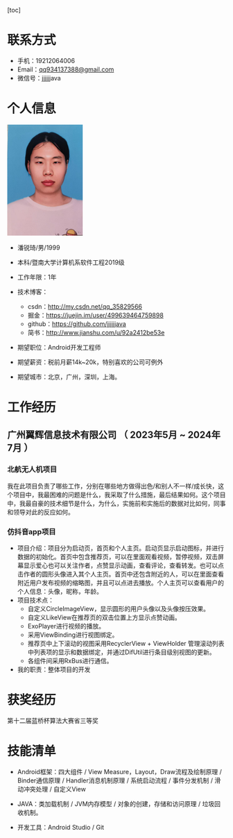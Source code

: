 [toc]



# 联系方式

- 手机：19212064006
- Email：qq934137388@gmail.com
- 微信号：jjjjjjava

# 个人信息

<img src="./../_pic_/头像.jpg" alt="72cac8a8c57b209e9dcb93ba0e2bd1a" style="zoom:25%;" />

 - 潘锐琦/男/1999
 - 本科/暨南大学计算机系软件工程2019级 
 - 工作年限：1年
 - 技术博客：
     - csdn：http://my.csdn.net/qq_35829566
    - 掘金：https://juejin.im/user/499639464759898
    - github：https://github.com/jjjjjjava
    - 简书：http://www.jianshu.com/u/92a2412be53e
    
 - 期望职位：Android开发工程师
 - 期望薪资：税前月薪14k~20k，特别喜欢的公司可例外
 - 期望城市：北京，广州，深圳，上海。


# 工作经历

## 广州翼辉信息技术有限公司  （ 2023年5月 ~ 2024年7月 ）

### 北航无人机项目 
我在此项目负责了哪些工作，分别在哪些地方做得出色/和别人不一样/成长快，这个项目中，我最困难的问题是什么，我采取了什么措施，最后结果如何。这个项目中，我最自豪的技术细节是什么，为什么，实施前和实施后的数据对比如何，同事和领导对此的反应如何。


### 仿抖音app项目
- 项目介绍：项目分为启动页，首页和个人主页。启动页显示启动图标，并进行数据的初始化。首页中包含推荐页，可以在里面观看视频，暂停视频，双击屏幕显示爱心也可以关注作者，点赞显示动画，查看评论，查看转发。也可以点击作者的圆形头像进入其个人主页。首页中还包含附近的人，可以在里面查看附近用户发布视频的缩略图，并且可以点进去播放。个人主页可以查看用户的个人信息：头像，昵称，年龄。
- 项目技术点：
  - 自定义CircleImageView，显示圆形的用户头像以及头像按压效果。
  - 自定义LikeView在推荐页的双击位置上方显示点赞动画。
  - ExoPlayer进行视频的播放。
  - 采用ViewBinding进行视图绑定。
  - 推荐页中上下滚动的视图采用RecyclerView + ViewHolder 管理滚动列表中列表项的显示和数据绑定，并通过DifUtil进行条目级别视图的更新。
  - 各组件间采用RxBus进行通信。
- 我的职责：整体项目的开发

# 获奖经历
  第十二届蓝桥杯算法大赛省三等奖

# 技能清单

- Android框架：四大组件 / View Measure，Layout，Draw流程及绘制原理 / Binder通信原理 / Handler消息机制原理 / 系统启动流程 / 事件分发机制 / 滑动冲突处理 / 自定义View

- JAVA：类加载机制 / JVM内存模型 / 对象的创建，存储和访问原理 / 垃圾回收机制。

- 开发工具：Android Studio / Git

  
